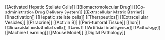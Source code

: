 [[Activated Hepatic Stellate Cells]]
[[Biomacromolecular Drug]]
[[Co-administration Drug Delivery System]]
[[Extracellular Matrix Barrier]]
[[Inactivation]]
[[Hepatic stellate cells]]
[[Therapeutics]]
[[Extracellular Vesicles]]
[[Paracrine]]
[[Activin B]]
[[Peri-tumoral Tissue]]
[[Iron]]
[[Sinusoidal endothelial cells]]
[[Lsec]]
[[Artificial intelligence]]
[[Pathology]]
[[Machine Learning]]
[[Mouse Model]]
[[Digital Pathology]]
